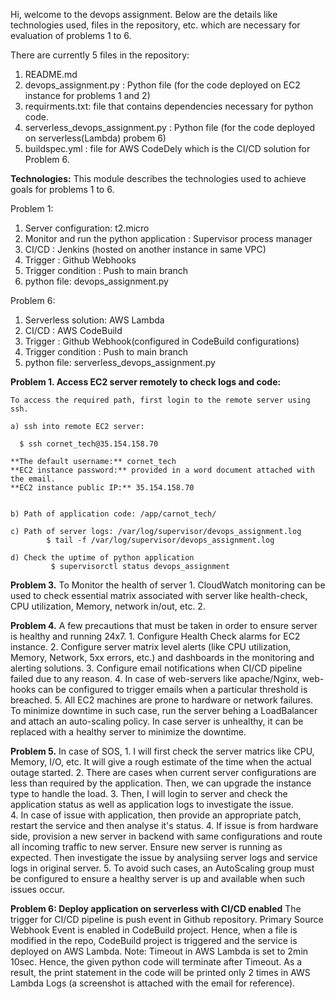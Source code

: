 Hi, welcome to the devops assignment. Below are the details like technologies used, files in the repository, etc. which are necessary for evaluation of problems 1 to 6.

There are currently 5 files in the repository:
1. README.md
2. devops_assignment.py : Python file (for the code deployed on EC2 instance for problems 1 and 2)
3. requirments.txt: file that contains dependencies necessary for python code.
4. serverless_devops_assignment.py : Python file (for the code deployed on serverless(Lambda) probem 6)
5. buildspec.yml : file for AWS CodeDely which is the CI/CD solution for Problem 6.

**Technologies:**
This module describes the technologies used to achieve goals for problems 1 to 6.

Problem 1: 
1. Server configuration: t2.micro
2. Monitor and run the python application : Supervisor process manager
3. CI/CD : Jenkins (hosted on another instance in same VPC)
4. Trigger : Github Webhooks
5. Trigger condition : Push to main branch
6. python file: devops_assignment.py

Problem 6:
1. Serverless solution: AWS Lambda 
2. CI/CD : AWS CodeBuild
3. Trigger : Github Webhook(configured in CodeBuild configurations)
4. Trigger condition : Push to main branch
5. python file: serverless_devops_assignment.py


**Problem 1. Access EC2 server remotely to check logs and code:**

	To access the required path, first login to the remote server using ssh.

	a) ssh into remote EC2 server:
  
	  $ ssh cornet_tech@35.154.158.70

	**The default username:** cornet_tech	
	**EC2 instance password:** provided in a word document attached with the email.
	**EC2 instance public IP:** 35.154.158.70


	b) Path of application code: /app/carnot_tech/

	c) Path of server logs: /var/log/supervisor/devops_assignment.log
       		$ tail -f /var/log/supervisor/devops_assignment.log

	d) Check the uptime of python application
      		 $ supervisorctl status devops_assignment

**Problem 3.** To Monitor the health of server
	1. CloudWatch monitoring can be used to check essential matrix associated with server like health-check, CPU utilization, Memory, network in/out, etc.
	2.  


**Problem 4.** A few precautions that must be taken in order to ensure server is healthy and running 24x7.
	1. Configure Health Check alarms for EC2 instance.
	2. Configure server matrix level alerts (like CPU utilization, Memory, Network, 5xx errors, etc.) and dashboards in the monitoring and alerting solutions.
	3. Configure email notifications when CI/CD pipeline failed due to any reason.
	4. In case of web-servers like apache/Nginx, web-hooks can be configured to trigger emails when a particular threshold is breached.
	5. All EC2 machines are prone to hardware or network failures. To minimize downtime in such case, run the server behing a LoadBalancer and attach an auto-scaling policy. In case server is unhealthy, it can be replaced with a healthy server to minimize the downtime.

**Problem 5.** In case of SOS,
	1. I will first check the server matrics like CPU, Memory, I/O, etc. It will give a rough estimate of the time when the actual outage started.
	2. There are cases when current server configurations are less than required by the application. Then, we can upgrade the instance type to handle the load.
	3. Then, I will login to server and check the application status as well as application logs to investigate the issue.  
	4. In case of issue with application, then provide an appropriate patch, restart the service and then analyse it's status.
	4. If issue is from hardware side, provision a new server in backend with same configurations and route all incoming traffic to new server. Ensure new server is running as expected. Then investigate the issue by analysiing server logs and service logs in original server.
	5. To avoid such cases, an AutoScaling group must be configured to ensure a healthy server is up and available when such issues occur.
	
**Problem 6: Deploy application on serverless with CI/CD enabled** 
	The trigger for CI/CD pipeline is push event in Github repository.
	Primary Source Webhook Event is enabled in CodeBuild project. Hence, when a file is modified in the repo, CodeBuild project is triggered and the service is deployed on AWS Lambda.
	Note: Timeout in AWS Lambda is set to 2min 10sec. Hence, the given python code will terminate after Timeout. As a result, the print statement in the code will be printed only 2 times in AWS Lambda Logs (a screenshot is attached with the email for reference).  
